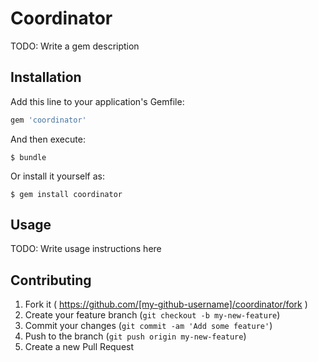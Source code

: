 # Coordinator

TODO: Write a gem description

## Installation

Add this line to your application's Gemfile:

```ruby
gem 'coordinator'
```

And then execute:

    $ bundle

Or install it yourself as:

    $ gem install coordinator

## Usage

TODO: Write usage instructions here

## Contributing

1. Fork it ( https://github.com/[my-github-username]/coordinator/fork )
2. Create your feature branch (`git checkout -b my-new-feature`)
3. Commit your changes (`git commit -am 'Add some feature'`)
4. Push to the branch (`git push origin my-new-feature`)
5. Create a new Pull Request
